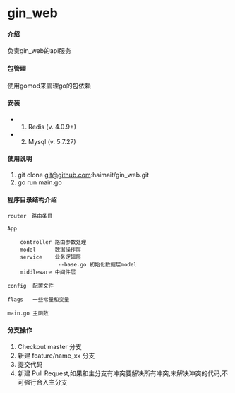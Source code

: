 # gin_web

#### 介绍
负责gin_web的api服务

#### 包管理
使用gomod来管理go的包依赖

#### 安装
*  1. Redis          (v. 4.0.9+)
*  2. Mysql       (v. 5.7.27)

#### 使用说明

1. git clone git@github.com:haimait/gin_web.git
2. go run main.go



#### 程序目录结构介绍
    router　路由条目

    App

        controller 路由参数处理
        model      数据操作层
        service    业务逻辑层
                    --base.go 初始化数据层model
        middleware 中间件层

    config  配置文件

    flags   一些常量和变量

    main.go 主函数

#### 分支操作
1. Checkout master 分支　
2. 新建 feature/name_xx 分支
3. 提交代码
4. 新建 Pull Request,如果和主分支有冲突要解决所有冲突,未解决冲突的代码,不可强行合入主分支


